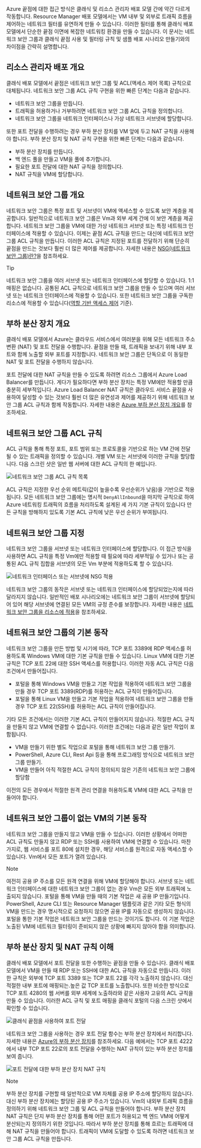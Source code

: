 Azure 끝점에 대한 접근 방식은 클래식 및 리소스 관리자 배포 모델 간에 약간 다르게 작동합니다. Resource Manager 배포 모델에서는 VM 내부 및 외부로 트래픽 흐름을 제어하는 네트워크 필터를 유연하게 만들 수 있습니다. 이러한 필터를 통해 클래식 배포 모델에서 단순한 끝점 이면에 복잡한 네트워킹 환경을 만들 수 있습니다. 이 문서는 네트워크 보안 그룹과 클래식 끝점 사용 및 필터링 규칙 및 샘플 배포 시나리오 만들기와의 차이점을 간략히 설명합니다.

## <a name="overview-of-resource-manager-deployments"></a>리소스 관리자 배포 개요
클래식 배포 모델에서 끝점은 네트워크 보안 그룹 및 ACL(액세스 제어 목록) 규칙으로 대체됩니다. 네트워크 보안 그룹 ACL 규칙 구현을 위한 빠른 단계는 다음과 같습니다.

* 네트워크 보안 그룹을 만듭니다.
* 트래픽을 허용하거나 거부하려면 네트워크 보안 그룹 ACL 규칙을 정의합니다.
* 네트워크 보안 그룹을 네트워크 인터페이스나 가상 네트워크 서브넷에 할당합니다.

또한 포트 전달을 수행하려는 경우 부하 분산 장치를 VM 앞에 두고 NAT 규칙을 사용해야 합니다. 부하 분산 장치 및 NAT 규칙 구현을 위한 빠른 단계는 다음과 같습니다.

* 부하 분산 장치를 만듭니다.
* 백 엔드 풀을 만들고 VM을 풀에 추가합니다.
* 필요한 포트 전달에 대한 NAT 규칙을 정의합니다.
* NAT 규칙을 VM에 할당합니다.

## <a name="network-security-group-overview"></a>네트워크 보안 그룹 개요
네트워크 보안 그룹은 특정 포트 및 서브넷이 VM에 액세스할 수 있도록 보안 계층을 제공합니다. 일반적으로 네트워크 보안 그룹은 Vm과 외부 세계 간에 이 보안 계층을 제공합니다. 네트워크 보안 그룹을 VM에 대한 가상 네트워크 서브넷 또는 특정 네트워크 인터페이스에 적용할 수 있습니다. 이제는 끝점 ACL 규칙을 만드는 대신에 네트워크 보안 그룹 ACL 규칙을 만듭니다. 이러한 ACL 규칙은 지정된 포트를 전달하기 위해 단순히 끝점을 만드는 것보다 훨씬 더 많은 제어를 제공합니다. 자세한 내용은 [NSG(네트워크 보안 그룹)란?](../articles/virtual-network/virtual-networks-nsg.md)을 참조하세요.

> [!TIP]
> 네트워크 보안 그룹을 여러 서브넷 또는 네트워크 인터페이스에 할당할 수 있습니다. 1:1 매핑은 없습니다. 공통된 ACL 규칙으로 네트워크 보안 그룹을 만들 수 있으며 여러 서브넷 또는 네트워크 인터페이스에 적용할 수 있습니다. 또한 네트워크 보안 그룹을 구독한 리소스에 적용할 수 있습니다([역할 기반 액세스 제어](../articles/active-directory/role-based-access-control-what-is.md) 기준).

## <a name="load-balancers-overview"></a>부하 분산 장치 개요
클래식 배포 모델에서 Azure는 클라우드 서비스에서 여러분을 위해 모든 네트워크 주소 변환 (NAT) 및 포트 전달을 수행합니다. 끝점을 만들 때, 트래픽을 보내기 위해 내부 포트와 함께 노출할 외부 포트를 지정합니다. 네트워크 보안 그룹은 단독으로 이 동일한 NAT 및 포트 전달을 수행하지 않습니다. 

포트 전달에 대한 NAT 규칙을 만들 수 있도록 하려면 리소스 그룹에서 Azure Load Balancer를 만듭니다. 게다가 필요하다면 부하 분산 장치는 특정 VM에만 적용할 만큼 충분히 세부적입니다. Azure Load Balancer NAT 규칙은 클라우드 서비스 끝점을 사용하여 달성할 수 있는 것보다 훨씬 더 많은 유연성과 제어를 제공하기 위해 네트워크 보안 그룹 ACL 규칙과 함께 작동합니다. 자세한 내용은 [Azure 부하 분산 장치 개요](../articles/load-balancer/load-balancer-overview.md)를 참조하세요.

## <a name="network-security-group-acl-rules"></a>네트워크 보안 그룹 ACL 규칙
ACL 규칙을 통해 특정 포트, 포트 범위 또는 프로토콜을 기반으로 하는 VM 간에 전달될 수 있는 트래픽을 정의할 수 있습니다. 개별 VM 또는 서브넷에 이러한 규칙을 할당합니다. 다음 스크린 샷은 일반 웹 서버에 대한 ACL 규칙의 한 예입니다.

![네트워크 보안 그룹 ACL 규칙 목록](./media/virtual-machines-common-endpoints-in-resource-manager/example-acl-rules.png)

ACL 규칙은 지정한 우선 순위 메트릭(값이 높을수록 우선순위가 낮음)을 기반으로 적용됩니다. 모든 네트워크 보안 그룹에는 명시적 `DenyAllInbound`을 마지막 규칙으로 하여 Azure 네트워킹 트래픽의 흐름을 처리하도록 설계된 세 가지 기본 규칙이 있습니다  만든 규칙을 방해하지 있도록 기본 ACL 규칙에 낮은 우선 순위가 부여됩니다.

## <a name="assigning-network-security-groups"></a>네트워크 보안 그룹 지정
네트워크 보안 그룹을 서브넷 또는 네트워크 인터페이스에 할당합니다. 이 접근 방식을 사용하면 ACL 규칙을 특정 Vm에만 적용할 때 필요에 따라 세부적일 수 있거나 또는 공통된 ACL 규칙 집합을 서브넷의 모든 Vm 부분에 적용하도록 할 수 있습니다.

![네트워크 인터페이스 또는 서브넷에 NSG 적용](./media/virtual-machines-common-endpoints-in-resource-manager/apply-nsg-to-resources.png)

네트워크 보안 그룹의 동작은 서브넷 또는 네트워크 인터페이스에 할당되었는지에 따라 달라지지 않습니다. 일반적인 배포 시나리오에는 네트워크 보안 그룹이 서브넷에 할당되어 있어 해당 서브넷에 연결된 모든 VM의 규정 준수를 보장합니다. 자세한 내용은 [네트워크 보안 그룹을 리소스에 적용](../articles/virtual-network/virtual-networks-nsg.md#associating-nsgs)을 참조하세요.

## <a name="default-behavior-of-network-security-groups"></a>네트워크 보안 그룹의 기본 동작
네트워크 보안 그룹을 만든 방법 및 시기에 따라, TCP 포트 3389에 RDP 액세스를 허용하도록 Windows VM에 대한 기본 규칙을 만들 수 있습니다. Linux VM에 대한 기본 규칙은 TCP 포트 22에 대한 SSH 액세스를 허용합니다. 이러한 자동 ACL 규칙은 다음 조건에서 만들어집니다.

* 포털을 통해 Windows VM을 만들고 기본 작업을 적용하여 네트워크 보안 그룹을 만들 경우 TCP 포트 3389(RDP)를 허용하는 ACL 규칙이 만들어집니다.
* 포털을 통해 Linux VM을 만들고 기본 작업을 적용하여 네트워크 보안 그룹을 만들 경우 TCP 포트 22(SSH)를 허용하는 ACL 규칙이 만들어집니다.

기타 모든 조건에서는 이러한 기본 ACL 규칙이 만들어지지 않습니다. 적절한 ACL 규칙을 만들지 않고 VM에 연결할 수 없습니다. 이러한 조건에는 다음과 같은 일반 작업이 포함됩니다.

* VM을 만들기 위한 별도 작업으로 포털을 통해 네트워크 보안 그룹 만들기.
* PowerShell, Azure CLI, Rest Api 등을 통해 프로그래밍 방식으로 네트워크 보안 그룹 만들기.
* VM을 만들어 아직 적절한 ACL 규칙이 정의되지 않은 기존의 네트워크 보안 그룹에 할당함 

이전의 모든 경우에서 적절한 원격 관리 연결을 허용하도록 VM에 대한 ACL 규칙을 만들어야 합니다.

## <a name="default-behavior-of-a-vm-without-a-network-security-group"></a>네트워크 보안 그룹이 없는 VM의 기본 동작
네트워크 보안 그룹을 만들지 않고 VM을 만들 수 있습니다. 이러한 상황에서 어떠한 ACL 규칙도 만들지 않고 RDP 또는 SSH를 사용하여 VM에 연결할 수 있습니다. 마찬가지로, 웹 서비스를 포트 80에 설치한 경우, 해당 서비스를 원격으로 자동 액세스할 수 있습니다. Vm에서 모든 포트가 열려 있습니다.

> [!NOTE]
> 여전히 공용 IP 주소를 모든 원격 연결을 위해 VM에 할당해야 합니다. 서브넷 또는 네트워크 인터페이스에 대한 네트워크 보안 그룹이 없는 경우 Vm은 모든 외부 트래픽에 노출되지 않습니다. 포털을 통해 VM을 만들 때의 기본 작업은 새 공용 IP 만들기입니다. PowerShell, Azure CLI 또는 Resource Manager 템플릿과 같은 기타 모든 형식의 VM을 만드는 경우 명시적으로 요청하지 않으면 공용 IP를 자동으로 생성하지 않습니다. 포털을 통한 기본 작업은 네트워크 보안 그룹을 만드는 것이기도 합니다. 이 기본 작업은 노출된 VM에 네트워크 필터링이 준비되지 않은 상황에 빠지지 않아야 함을 의미합니다.

## <a name="understanding-load-balancers-and-nat-rules"></a>부하 분산 장치 및 NAT 규칙 이해
클래식 배포 모델에서 포트 전달을 또한 수행하는 끝점을 만들 수 있습니다. 클래식 배포 모델에서 VM을 만들 때 RDP 또는 SSH에 대한 ACL 규칙을 자동으로 만듭니다. 이러한 규칙은 외부에 TCP 포트 3389 또는 TCP 포트 22를 각각 노출하지 않습니다. 대신 적절한 내부 포트에 매핑되는.높은 값 TCP 포트를 노출합니다. 또한 비슷한 방식으로 TCP 포트 4280의 웹 서버를 외부 세계에 노출하라와 같은 사용자 고유의 ACL 규칙을 만들 수 있습니다. 이러한 ACL 규칙 및 포트 매핑을 클래식 포털의 다음 스크린 샷에서 확인할 수 있습니다.

![클래식 끝점을 사용하여 포트 전달](./media/virtual-machines-common-endpoints-in-resource-manager/classic-endpoints-port-forwarding.png)

네트워크 보안 그룹을 사용하는 경우 포트 전달 함수는 부하 분산 장치에서 처리합니다. 자세한 내용은 [Azure의 부하 분산 장치](../articles/load-balancer/load-balancer-overview.md)를 참조하세요. 다음 예에서는 TCP 포트 4222에서 내부 TCP 포트 22로의 포트 전달을 수행하는 NAT 규칙이 있는 부하 분산 장치를 보여 줍니다.

![포트 전달에 대한 부하 분산 장치 NAT 규칙](./media/virtual-machines-common-endpoints-in-resource-manager/load-balancer-nat-rules.png)

> [!NOTE]
> 부하 분산 장치를 구현할 때 일반적으로 VM 자체를 공용 IP 주소에 할당하지 않습니다. 대신 부하 분산 장치에는 할당된 공용 IP 주소가 있습니다. Vm의 내외부 트래픽 흐름을 정의하기 위해 네트워크 보안 그룹 및 ACL 규칙을 만들어야 합니다. 부하 분산 장치 NAT 규칙은 단지 부하 분산 장치를 통해 어떤 포트가 허용되고 백 엔드 VM에 어떻게 분산되는지 정의하기 위한 것입니다. 따라서 부하 분산 장치를 통해 흐르는 트래픽에 대해 NAT 규칙을 만들어야 합니다. 트래픽이 VM에 도달할 수 있도록 하려면 네트워크 보안 그룹 ACL 규칙을 만듭니다.
